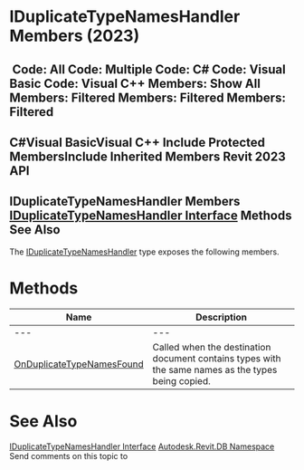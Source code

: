 # IDuplicateTypeNamesHandler Members (2023)

﻿
 Code: All Code: Multiple Code: C# Code: Visual Basic Code: Visual C++  Members: Show All Members: Filtered Members: Filtered Members: Filtered   
---  
C#Visual BasicVisual C++
Include Protected MembersInclude Inherited Members
Revit 2023 API  
---  
IDuplicateTypeNamesHandler Members  
[IDuplicateTypeNamesHandler Interface](2fa855ba-6a1a-b0af-8079-10415ff7e2d3.md "IDuplicateTypeNamesHandler Interface") Methods See Also  
---  
The [IDuplicateTypeNamesHandler](2fa855ba-6a1a-b0af-8079-10415ff7e2d3.md "IDuplicateTypeNamesHandler Interface") type exposes the following members.
# Methods
| Name | Description |
| --- | --- |
| --- | --- | --- |
| [OnDuplicateTypeNamesFound](9bdb1ae0-ff1c-5715-6c64-d56db13e706f.md "OnDuplicateTypeNamesFound Method") | Called when the destination document contains types with the same names as the types being copied. |

# See Also
[IDuplicateTypeNamesHandler Interface](2fa855ba-6a1a-b0af-8079-10415ff7e2d3.md "IDuplicateTypeNamesHandler Interface")
[Autodesk.Revit.DB Namespace](87546ba7-461b-c646-cbb1-2cb8f5bff8b2.md "Autodesk.Revit.DB Namespace")
Send comments on this topic to 